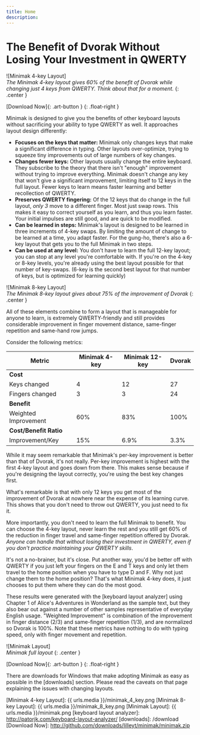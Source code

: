 ```yaml
---
title: Home
description:
---
```

The Benefit of Dvorak Without Losing Your Investment in QWERTY
==============================================================

![Minimak 4-key Layout]  
_The Minimak 4-key layout gives 60% of the benefit of Dvorak while
changing just 4 keys from QWERTY.  Think about that for a moment._
{: .center }

[Download Now]{: .art-button }
{: .float-right }

Minimak is designed to give you the benefits of other keyboard layouts
without sacrificing your ability to type QWERTY as well.  It approaches
layout design differently:

- __Focuses on the keys that matter:__  Minimak only changes keys that
  make a significant difference in typing.  Other layouts over-optimize,
  trying to squeeze tiny improvements out of large numbers of key
  changes.
- __Changes fewer keys:__ Other layouts usually change the entire
  keyboard.  They subscribe to the theory that there isn't "enough"
  improvement without trying to improve everything.  Minimak doesn't
  change any key that won't give a significant improvement, limiting
  itself to 12 keys in the full layout.  Fewer keys to learn means
  faster learning and better recollection of QWERTY.
- __Preserves QWERTY fingering:__ Of the 12 keys that do change in the
  full layout, _only 3_ move to a different finger.  Most just swap
  rows.  This makes it easy to correct yourself as you learn, and thus
  you learn faster.  Your initial impulses are still good, and are quick
  to be modified.
- __Can be learned in steps:__  Minimak's layout is designed to be
  learned in three increments of 4-key swaps.  By limiting the amount of
  change to be learned at a time, you adapt faster.  For the gung-ho,
  there's also a 6-key layout that gets you to the full Minimak in two
  steps.
- __Can be used at any level:__  You don't have to learn the full 12-key
  layout; you can stop at any level you're comfortable with.  If you're
  on the 4-key or 8-key levels, you're already using the best layout
  possible for that number of key-swaps.  (6-key is the second best
      layout for that number of keys, but is optimized for learning
      quickly)

![Minimak 8-key Layout]  
_The Minimak 8-key layout gives about 75% of the improvement of Dvorak_
{: .center }

All of these elements combine to form a layout that is manageable for
anyone to learn, is extremely QWERTY-friendly and still provides
considerable improvement in finger movement distance, same-finger
repetition and same-hand row jumps.

Consider the following metrics:

|Metric                 |Minimak 4-key  |Minimak 12-key |Dvorak   |
|-                      |-              |-              |-        |
|__Cost__                                                         |
|Keys changed           |4              |12             |27       |
|Fingers changed        |3              |3              |24       |
|__Benefit__                                                      |
|Weighted Improvement   |60%            |83%            |100%     |
|__Cost/Benefit Ratio__                                           |
|Improvement/Key        |15%            |6.9%           |3.3%     |

While it may seem remarkable that Minimak's per-key improvement is
better than that of Dvorak, it's not really.  Per-key improvement is
highest with the first 4-key layout and goes down from there.  This
makes sense because if you're designing the layout correctly, you're
using the best key changes first.

What's remarkable is that with only 12 keys you get most of the
improvement of Dvorak at nowhere near the expense of its learning curve.
This shows that you don't need to throw out QWERTY, you just need to
fix it.

More importantly, you don't need to learn the full Minimak to benefit.
You can choose the 4-key layout, never learn the rest and you still get
60% of the reduction in finger travel and same-finger repetition offered
by Dvorak.  _Anyone can handle that without losing their investment in
QWERTY, even if you don't practice maintaining your QWERTY skills_.

It's not a no-brainer, but it's close.  Put another way, you'd be better
off with QWERTY if you just left your fingers on the E and T keys and
only let them travel to the home position when you have to type D and F.
Why not just change them to the home position?  That's what Minimak
4-key does, it just chooses to put them where they can do the most good.

These results were generated with the [keyboard layout analyzer] using
Chapter 1 of Alice's Adventures in Wonderland as the sample text, but
they also bear out against a number of other samples representative of
everyday English usage.  "Weighted Improvement" is combination of the
improvement in finger distance (2/3) and same-finger repetition (1/3),
and are normalized so Dvorak is 100%.  Note that these metrics have
nothing to do with typing speed, only with finger movement and
repetition.

![Minimak Layout]  
_Minimak full layout_
{: .center }

[Download Now]{: .art-button }
{: .float-right }

There are downloads for Windows that make adopting Minimak as easy as
possible in the [downloads] section.  Please read the caveats on that
page explaining the issues with changing layouts.

[Minimak 4-key Layout]: {{ urls.media }}/minimak_4_key.png
[Minimak 8-key Layout]: {{ urls.media }}/minimak_8_key.png
[Minimak Layout]: {{ urls.media }}/minimak.png
[keyboard layout analyzer]: http://patorjk.com/keyboard-layout-analyzer/
[downloads]: /download
[Download Now]: http://github.com/downloads/lilleyt/minimak/minimak.zip
